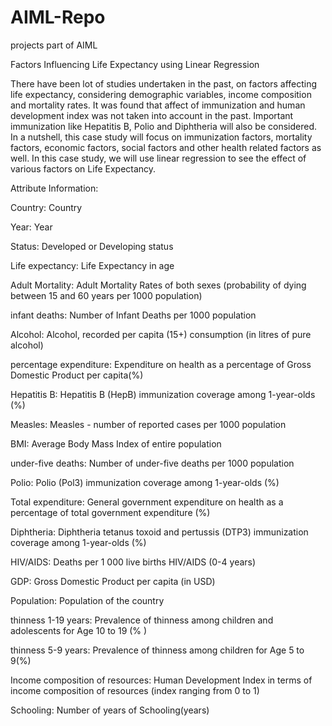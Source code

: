 # AIML-Repo
projects part of AIML 


Factors Influencing Life Expectancy using Linear Regression

There have been lot of studies undertaken in the past, on factors affecting life expectancy, considering demographic variables, income composition and mortality rates.
It was found that affect of immunization and human development index was not taken into account in the past.
Important immunization like Hepatitis B, Polio and Diphtheria will also be considered. In a nutshell, this case study will focus on immunization factors, mortality factors, economic factors, social factors and other health related factors as well.
In this case study, we will use linear regression to see the effect of various factors on Life Expectancy.


Attribute Information:

Country: Country

Year: Year

Status: Developed or Developing status

Life expectancy: Life Expectancy in age

Adult Mortality: Adult Mortality Rates of both sexes (probability of dying between 15 and 60 years per 1000 population)

infant deaths: Number of Infant Deaths per 1000 population

Alcohol: Alcohol, recorded per capita (15+) consumption (in litres of pure alcohol)

percentage expenditure: Expenditure on health as a percentage of Gross Domestic Product per capita(%)

Hepatitis B: Hepatitis B (HepB) immunization coverage among 1-year-olds (%)

Measles: Measles - number of reported cases per 1000 population

BMI: Average Body Mass Index of entire population

under-five deaths: Number of under-five deaths per 1000 population

Polio: Polio (Pol3) immunization coverage among 1-year-olds (%)

Total expenditure: General government expenditure on health as a percentage of total government expenditure (%)

Diphtheria: Diphtheria tetanus toxoid and pertussis (DTP3) immunization coverage among 1-year-olds (%)

HIV/AIDS: Deaths per 1 000 live births HIV/AIDS (0-4 years)

GDP: Gross Domestic Product per capita (in USD)

Population: Population of the country

thinness 1-19 years: Prevalence of thinness among children and adolescents for Age 10 to 19 (% )

thinness 5-9 years: Prevalence of thinness among children for Age 5 to 9(%)

Income composition of resources: Human Development Index in terms of income composition of resources (index ranging from 0 to 1)

Schooling: Number of years of Schooling(years)

